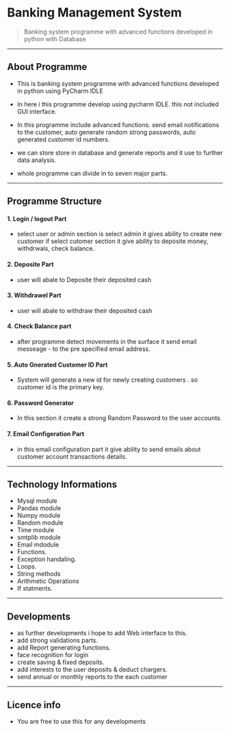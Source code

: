 # Banking Management System



> Banking system programme with advanced functions developed in python with Database

---

## About Programme


- This is banking system programme with advanced functions developed in python using PyCharm IDLE

- In here i this programme develop using pycharm IDLE. this not included GUI interface.

- In this programme include advanced functions. send email notifications to the customer, auto generate random strong passwords, auto generated customer id numbers.

- we can store store in database and generate reports and it use to further data analysis.

- whole programme can divide in to seven major parts.

---

## Programme Structure

#### 1.   Login / logout Part
- select user or admin section is select admin it gives ability to create new customer
if select cutomer section it give ability to deposite money, withdrwals, check balance.


#### 2.   Deposite Part
- user will abale to Deposite their deposited cash

#### 3.   Withdrawel Part
- user will abale to withdraw their deposited cash

#### 4.   Check Balance part
- after programme detect movements in the surface it send email messeage
			              - to the pre specified email address.

#### 5.   Auto Gnerated Customer ID Part
- System will generate a new id for newly creating customers . so customer id is the primary key.

#### 6.   Password Generator
- In this section it create a strong Random Password to the user accounts.

#### 7.   Email Configeration Part
- in this email configuration part it give ability to send emails about customer account transactions details.

---

## Technology Informations

- 	 Mysql module
-	 Pandas module
-	 Numpy module
-	 Random module
-	 Time module
-	 smtplib module
-	 Email mdodule
-	 Functions.
-	 Exception handaling.
-	 Loops.
-    String methods
-    Arithmetic Operations
-	 If statments.


---

## Developments 
- as further developments i hope to add Web interface to this.
- add strong validations parts.
- add Report generating functions.
- face recognition for login 
- create saving & fixed deposits.
- add interests to the user deposits & deduct chargers.
- send annual or monthly reports to the each customer 



---

## Licence info

- You are free to use this for any developments

